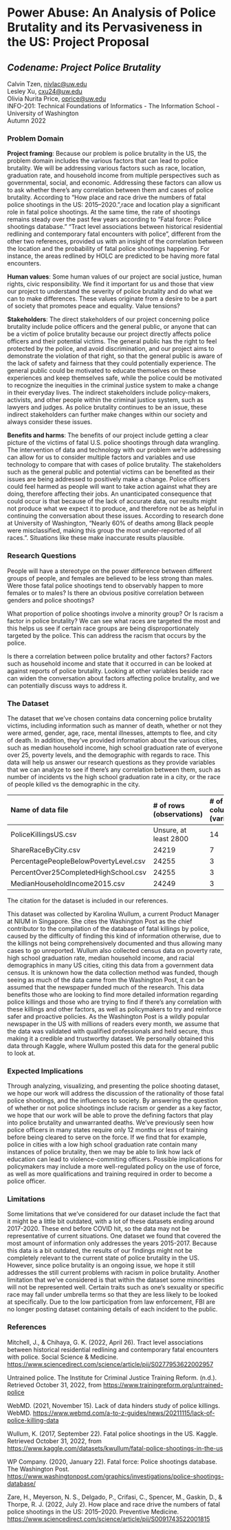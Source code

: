 # Power Abuse: An Analysis of Police Brutality and its Pervasiveness in the US: Project Proposal

## *_Codename: Project Police Brutality_*  
Calvin Tzen, nivlac@uw.edu  
Lesley Xu, cxu24@uw.edu  
Olivia Nurita Price, oprice@uw.edu  
INFO-201: Technical Foundations of Informatics - The Information School - University of Washington  
Autumn 2022

### Problem Domain
**Project framing**: Because our problem is police brutality in the US, the problem domain includes the various factors that can lead to police brutality. We will be addressing various factors such as race, location, graduation rate, and household income from multiple perspectives such as governmental, social, and economic. Addressing these factors can allow us to ask whether there’s any correlation between them and cases of police brutality. According to “How place and race drive the numbers of fatal police shootings in the US: 2015–2020.”,race and location play a significant role in fatal police shootings. At the same time, the rate of shootings remains steady over the past few years according to “Fatal force: Police shootings database.” “Tract level associations between historical residential redlining and contemporary fatal encounters with police”, different from the other two references, provided us with an insight of the correlation between the location and the probability of fatal police shootings happening. For instance, the areas redlined by HOLC are predicted to be having more fatal encounters.

**Human values**: Some human values of our project are social justice, human rights, civic responsibility. We find it important for us and those that view our project to understand the severity of police brutality and do what we can to make differences. These values originate from a desire to be a part of society that promotes peace and equality. Value tensions?

**Stakeholders**: The direct stakeholders of our project concerning police brutality include police officers and the general public, or anyone that can be a victim of police brutality because our project directly affects police officers and their potential victims. The general public has the right to feel protected by the police, and avoid discrimination, and our project aims to demonstrate the violation of that right, so that the general public is aware of the lack of safety and fairness that they could potentially experience. The general public could be motivated to educate themselves on these experiences and keep themselves safe, while the police could be motivated to recognize the inequities in the criminal justice system to make a change in their everyday lives. The indirect stakeholders include policy-makers, activists, and other people within the criminal justice system, such as lawyers and judges. As police brutality continues to be an issue, these indirect stakeholders can further make changes within our society and always consider these issues.

**Benefits and harms**: The benefits of our project include getting a clear picture of the victims of fatal U.S. police shootings through data wrangling. The intervention of data and technology with our problem we’re addressing can allow for us to consider multiple factors and variables and use technology to compare that with cases of police brutality. The stakeholders such as the general public and potential victims can be benefited as their issues are being addressed to positively make a change. Police officers could feel harmed as people will want to take action against what they are doing, therefore affecting their jobs. An unanticipated consequence that could occur is that because of the lack of accurate data, our results might not produce what we expect it to produce, and therefore not be as helpful in continuing the conversation about these issues. According to research done at University of Washington, “Nearly 60% of deaths among Black people were misclassified, making this group the most under-reported of all races.”. Situations like these make inaccurate results plausible.


### Research Questions
People will have a stereotype on the power difference between different groups of people, and females are believed to be less strong than males. Were those fatal police shootings tend to observably happen to more females or to males? Is there an obvious positive correlation between genders and police shootings?  

What proportion of police shootings involve a minority group?
Or Is racism a factor in police brutality? We can see what races are targeted the most and this helps us see if certain race groups are being disproportionately targeted by the police. This can address the racism that occurs by the police.

Is there a correlation between police brutality and other factors? Factors such as household income and state that it occurred in can be looked at against reports of police brutality. Looking at other variables beside race can widen the conversation about factors affecting police brutality, and we can potentially discuss ways to address it.

### The Dataset
The dataset that we’ve chosen contains data concerning police brutality victims, including information such as manner of death, whether or not they were armed, gender, age, race, mental illnesses, attempts to flee, and city of death. In addition, they’ve provided information about the various cities, such as median household income, high school graduation rate of everyone over 25, poverty levels, and the demographic with regards to race. This data will help us answer our research questions as they provide variables that we can analyze to see if there’s any correlation between them, such as number of incidents vs the high school graduation rate in a city, or the race of people killed vs the demographic in the city.

| Name of data file | # of rows (observations) | # of columns (variables) |
| :--- | :--- | :---|
| PoliceKillingsUS.csv | Unsure, at least 2800 | 14 |
| ShareRaceByCity.csv | 24219 | 7 |
| PercentagePeopleBelowPovertyLevel.csv | 24255 | 3 |
| PercentOver25CompletedHighSchool.csv | 24255 | 3 |
| MedianHouseholdIncome2015.csv | 24249 | 3 |

The citation for the dataset is included in our references.

This dataset was collected by Karolina Wullum, a current Product Manager at NIUM in Singapore. She cites the Washington Post as the chief contributor to the compilation of the database of fatal killings by police, caused by the difficulty of finding this kind of information otherwise, due to the killings not being comprehensively documented and thus allowing many cases to go unreported. Wullum also collected census data on poverty rate, high school graduation rate, median household income, and racial demographics in many US cities, citing this data from a government data census. It is unknown how the data collection method was funded, though seeing as much of the data came from the Washington Post, it can be assumed that the newspaper funded much of the research. This data benefits those who are looking to find more detailed information regarding police killings and those who are trying to find if there’s any correlation with these killings and other factors, as well as policymakers to try and reinforce safer and proactive policies. As the Washington Post is a wildly popular newspaper in the US with millions of readers every month, we assume that the data was validated with qualified professionals and held secure, thus making it a credible and trustworthy dataset. We personally obtained this data through Kaggle, where Wullum posted this data for the general public to look at.

### Expected Implications
Through analyzing, visualizing, and presenting the police shooting dataset, we hope our work will address the discussion of the rationality of those fatal police shootings, and the influences to society. By answering the question of whether or not police shootings include racism or gender as a key factor, we hope that our work will be able to prove the defining factors that play into police brutality and unwarranted deaths. We’ve previously seen how police officers in many states require only 12 months or less of training before being cleared to serve on the force. If we find that for example, police in cities with a low high school graduation rate contain many instances of police brutality, then we may be able to link how lack of education can lead to violence-commiting officers. Possible implications for policymakers may include a more well-regulated policy on the use of force, as well as more qualifications and training required in order to become a police officer.

### Limitations
Some limitations that we’ve considered for our dataset include the fact that it might be a little bit outdated, with a lot of these datasets ending around 2017-2020. These end before COVID hit, so the data may not be representative of current situations. One dataset we found that covered the most amount of information only addresses the years 2015-2017. Because this data is a bit outdated, the results of our findings might not be completely relevant to the current state of police brutality in the US. However, since police brutality is an ongoing issue, we hope it still addresses the still current problems with racism in police brutality. Another limitation that we’ve considered is that within the dataset some minorities will not be represented well. Certain traits such as one’s sexuality or specific race may fall under umbrella terms so that they are less likely to be looked at specifically. Due to the low participation from law enforcement, FBI are no longer posting dataset containing details of each incident to the public.

### References

Mitchell, J., & Chihaya, G. K. (2022, April 26). Tract level associations between historical residential redlining and contemporary fatal encounters with police. Social Science &amp; Medicine.
https://www.sciencedirect.com/science/article/pii/S0277953622002957

Untrained police. The Institute for Criminal Justice Training Reform. (n.d.). Retrieved October 31, 2022, from https://www.trainingreform.org/untrained-police

WebMD. (2021, November 15). Lack of data hinders study of police killings. WebMD. https://www.webmd.com/a-to-z-guides/news/20211115/lack-of-police-killing-data

Wullum, K. (2017, September 22). Fatal police shootings in the US. Kaggle. Retrieved October 31, 2022, from https://www.kaggle.com/datasets/kwullum/fatal-police-shootings-in-the-us

WP Company. (2020, January 22). Fatal force: Police shootings database. The Washington Post. https://www.washingtonpost.com/graphics/investigations/police-shootings-database/

Zare, H., Meyerson, N. S., Delgado, P., Crifasi, C., Spencer, M., Gaskin, D., &amp; Thorpe, R. J. (2022, July 2). How place and race drive the numbers of fatal police shootings in the US: 2015–2020. Preventive Medicine. https://www.sciencedirect.com/science/article/pii/S0091743522001815
